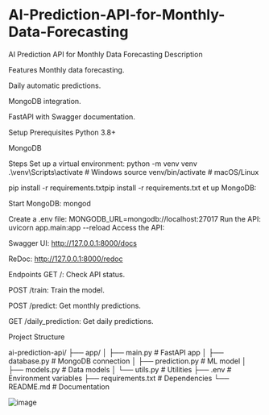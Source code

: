 # AI-Prediction-API-for-Monthly-Data-Forecasting
AI Prediction API for Monthly Data Forecasting Description


Features
Monthly data forecasting.

Daily automatic predictions.

MongoDB integration.

FastAPI with Swagger documentation.

Setup
Prerequisites
Python 3.8+

MongoDB

Steps
Set up a virtual environment:
python -m venv venv
.\venv\Scripts\activate  # Windows
source venv/bin/activate # macOS/Linux


pip install -r requirements.txtpip install -r requirements.txt
et up MongoDB:

Start MongoDB: mongod

Create a .env file:
MONGODB_URL=mongodb://localhost:27017
Run the API:
uvicorn app.main:app --reload
Access the API:

Swagger UI: http://127.0.0.1:8000/docs

ReDoc: http://127.0.0.1:8000/redoc


Endpoints
GET /: Check API status.

POST /train: Train the model.

POST /predict: Get monthly predictions.

GET /daily_prediction: Get daily predictions.

Project Structure


ai-prediction-api/
├── app/
│   ├── main.py           # FastAPI app
│   ├── database.py       # MongoDB connection
│   ├── prediction.py     # ML model
│   ├── models.py         # Data models
│   └── utils.py          # Utilities
├── .env                  # Environment variables
├── requirements.txt      # Dependencies
└── README.md             # Documentation

![image](https://github.com/user-attachments/assets/5a369fdc-fdc8-4cea-bbbd-d5c21531c865)


